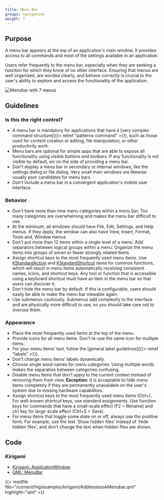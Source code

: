 ```yaml
---
title: Menu Bar
groups: navigation
weight: 7
---
```


Purpose
-------

A menu bar appears at the top of an application's main window. It
provides access to all commands and most of the settings available in an
application.

Users refer frequently to the menu bar, especially when they are seeking
a function for which they know of no other interface. Ensuring that
menus are well organized, are worded clearly, and behave correctly is
crucial to the user's ability to explore and access the functionality of
the application.

![Menubar with 7 menus](/hig/Menubar1.png)

Guidelines
----------

### Is this the right control?

-   A menu bar is mandatory for applications that have a
    [very complex command structure]({{< relref "patterns-command" >}}), such
    as those used for content creation or editing, file manipulation,
    or other productivity work.
-   Menu bars are optional for simple apps that are able to expose all
    functionality using visible buttons and toolbars. If any
    functionality is not visible by default, err on the side of
    providing a menu bar.
-   Don't display a menu bar in secondary or internal windows, like the
    settings dialog or file dialog. Very small main windows are likewise
    usually poor candidates for menu bars.
-   Don't include a menu bar in a convergent application's mobile user
    interface.

### Behavior

-   Don't have more than nine menu categories within a menu bar. Too
    many categories are overwhelming and makes the menu bar difficult to
    use.
-   At the minimum, all windows should have File, Edit, Settings, and
    Help menus. If they apply, the window can also have View, Insert,
    Format, Tools and, Window menus.
-   Don't put more than 12 items within a single level of a menu. Add
    separators between logical groups within a menu. Organize the menu
    items into groups of seven or fewer strongly related items.
-   Assign shortcut keys to the most frequently used menu items. Use
    [KStandardAction](https://api.kde.org/frameworks/kconfigwidgets/html/namespaceKStandardAction.html)
    and
    [KStandardShortcut](https://api.kde.org/frameworks/kconfig/html/namespaceKStandardShortcut.html)
    items for common functions, which will result in menu items
    automatically receiving consistent names, icons, and shortcut keys.
    Any tool or function that is accessible using a keyboard shortcut
    must have an item in the menu bar so that users can discover it.
-   Don't hide the menu bar by default. If this is configurable, users
    should easily be able to make the menu bar viewable again.
-   Use submenus cautiously. Submenus add complexity to the interface
    and are physically more difficult to use, so you should take care
    not to overuse them.

### Appearance

-   Place the most frequently used items at the top of the menu.
-   Provide icons for all menu items. Don't re-use the same icon for
    multiple items.
-   For your menu items' text, follow the
    [general label guidelines]({{< relref "labels" >}}).
-   Don't change menu items' labels dynamically.
-   Choose single word names for menu categories. Using multiple words
    makes the separation between categories confusing.
-   Disable menu items that don't apply to the current context instead
    of removing them from view. **Exception:** It is acceptable to hide
    menu items completely if they are permanently unavailable on the
    user's system due to missing hardware capabilities.
-   Assign shortcut keys to the most frequently used menu items (Ctrl+).
    For well-known shortcut keys, use standard assignments. Use function
    keys for commands that have a small-scale effect (F2 = Rename) and
    ctrl key for large-scale effect (Ctrl+S = Save).
-   For menu items that toggle some state on or off, always use the
    positive form. For example, use the text 'Show hidden files'
    instead of 'Hide hidden files', and don't change the text when
    hidden files are shown.

Code
----

### Kirigami

- [Kirigami: ApplicationWindow](docs:kirigami2;ApplicationWindow).
- [QML: MenuBar](https://doc.qt.io/qt-5/qml-qtquick-controls2-menubar.html)

{{< readfile file="/content/hig/examples/kirigami/AddressbookMenubar.qml" highlight="qml" >}}
